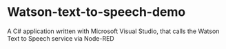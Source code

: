 # Watson-text-to-speech-demo
A C# application written with Microsoft Visual Studio, that calls the Watson Text to Speech service via Node-RED

